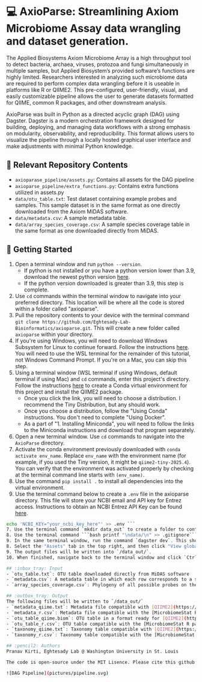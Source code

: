# :computer: AxioParse: Streamlining Axiom Microbiome Assay data wrangling and dataset generation.

The Applied Biosystems Axiom Microbiome Array is a high throughput tool to detect bacteria, archaea, viruses, protozoa and fungi simultaneously in multiple samples, but Applied Biosystem’s provided software’s functions are highly limited. Researchers interested in analyzing such microbiome data are required to perform complex data wrangling before it is useable in platforms like R or QIIME2. This pre-configured, user-friendly, visual, and easily customizable pipeline allows the user to generate datasets formatted for QIIME, common R packages, and other downstream analysis. 

AxioParse was built in Python as a directed acyclic graph (DAG) using Dagster. Dagster is a modern orchestration framework designed for building, deploying, and managing data workflows with a strong emphasis on modularity, observability, and reproducibility. This format allows users to visualize the pipeline through a locally hosted graphical user interface and make adjustments with minimal Python knowledge. 

## :file_folder: Relevant Repository Contents
- `axioparase_pipeline/assets.py`: Contains all assets for the DAG pipeline
- `axioparse_pipeline/extra_functions.py`: Contains extra functions utilized in assets.py
- `data/otu_table.txt`: Test dataset containing example probes and samples. This sample dataset is in the same format as one directly downloaded from the Axiom MiDAS software.
- `data/metadata.csv`: A sample metadata table.
- `data/array_species_coverage.csv`: A sample species coverage table in the same format as one downloaded directly from MiDAS.

## :beginner: Getting Started
1. Open a terminal window and run `python --version`.
    - If python is not installed or you have a python version lower than 3.9, download the newest python version [here](https://www.python.org/downloads/).
    - If the python version downloaded is greater than 3.9, this step is complete. 
1. Use `cd` commands within the terminal window to navigate into your preferred directory. This location will be where all the code is stored within a folder called "axioparse".
2. Pull the repository contents to your device with the terminal command `git clone https://github.com/Eghtesady-Lab-Bioinformatics/axioparse.git`. This will create a new folder called `axioparse` within your directory.
2. If you're using Windows, you will need to download Windows Subsystem for Linux to continue forward. Follow the instructions [here](https://learn.microsoft.com/en-us/windows/wsl/install). You will need to use the WSL terminal for the remainder of this tutorial, not Windows Command Prompt. If you're on a Mac, you can skip this step.
3. Using a terminal window (WSL terminal if using Windows, default terminal if using Mac) and `cd` commands, enter this project's directory. Follow the instructions [here](https://library.qiime2.org/quickstart) to create a Conda virtual environment for this project and install the QIIME2 package.   
    - Once you click the link, you will need to choose a distribution. I recommend the Tiny Distribution, but any should work.
    - Once you choose a distribution, follow the "Using Conda" instructions. You don't need to complete "Using Docker".
    - As a part of "1. Installing Miniconda", you will need to follow the links to the Miniconda instructions and download that program separately. 
4. Open a new terminal window. Use `cd` commands to navigate into the `AxioParse` directory.
4. Activate the conda environment previously downloaded with `conda activate env_name`. Replace `env_name` with the environment name (for example, if you used the Tiny version, it might be `qiime2-tiny-2025.4`). You can verify that the environment was activated properly by checking at the terminal command line starts with `(env_name)`. 
5. Use the command `pip install .` to install all dependencies into the virtual environment. 
6. Use the terminal command below to create a `.env` file in the axioparse directory. This file will store your NCBI email and API key for Entrez access. Instructions to obtain an NCBI Entrez API Key can be found [here](https://support.nlm.nih.gov/kbArticle/?pn=KA-05317).
```bash echo 'NCBI_EMAIL="your.email@domain.com"' >> .env 
echo 'NCBI_KEY="your_ncbi_key_here"' >> .env ```
7. Use the terminal command `mkdir data_out` to create a folder to contain output data.
8. Use the terminal command ```bash printf "\ndata/\n" >> .gitignore``` to add the `data` folder to the gitignore.
9. In the same terminal window, run the command `dagster dev`. This should launch Dagster on your local server, which you can access by clicking on [this link](http://127.0.0.1:3000) or the link generated in the terminal window. 
8. Select the "Assets" tab in the top right, and then click "View global asset lineage" in the top right. Execute the pipeline by selecting "Materialize All" in the top right.
9. The output files will be written into `/data_out/`.
10. When finished, navigate back to the terminal window and click `Ctrl + c` to kill the process. 

## :inbox_tray: Input
- `otu_table.txt`: OTU table downloaded directly from MiDAS software
- `metadata.csv`: A metadata table in which each row corresponds to a single sample. Required columns are `sample_id` and `array_id` (matches column headers in `otu_table.csv`). 
- `array_species_coverage.csv`: Phylogeny of all possible probes on the microarray. Each row is a probe, and columsn "Sequence", "Domain", and "Family" are required. Items in "Sequence" must match items in the "Target Description" column of `otu_table.txt`. This spreadsheet is provided by the Axiom group. 

## :outbox_tray: Output
The following files will be written to `/data_out/`
- `metadata_qiime.txt`: Metadata file compatible with [QIIME2](https://qiime2.org/).
- `metadata_r.csv`: Metadata file compatible with the [MicrobiomeStat R package](https://github.com/cafferychen777/MicrobiomeStat)
- `otu_table_qiime.biom`: OTU table in a format ready for [QIIME2](https://qiime2.org/). 
- `otu_table_r.csv`: OTU table compatible with the [MicrobiomeStat R package](https://github.com/cafferychen777/MicrobiomeStat)
- `taxonomy_qiime.txt`: Taxonomy table compatible with [QIIME2](https://qiime2.org/)
- `taxonomy_r.csv`: Taxonomy table compatible with the [MicrobiomeStat R package](https://github.com/cafferychen777/MicrobiomeStat)

## :pencil2: Authors
Pranav Kirti, Eghtesady Lab @ Washington University in St. Louis

The code is open-source under the MIT Lisence. Please cite this github page using the citation feature on the right.

![DAG Pipeline](pictures/pipeline.svg)
